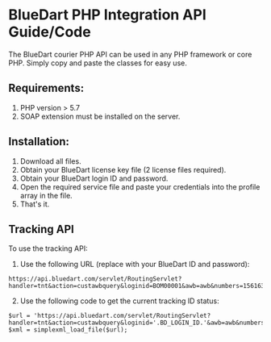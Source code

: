 # BlueDart PHP Integration API Guide/Code
The BlueDart courier PHP API can be used in any PHP framework or core PHP. Simply copy and paste the classes for easy use.

## Requirements:

1. PHP version > 5.7
2. SOAP extension must be installed on the server.

## Installation:
1. Download all files.
2. Obtain your BlueDart license key file (2 license files required).
3. Obtain your BlueDart login ID and password.
4. Open the required service file and paste your credentials into the profile array in the file.
5. That's it.

## Tracking API
To use the tracking API:

1. Use the following URL (replace with your BlueDart ID and password):
```
https://api.bluedart.com/servlet/RoutingServlet?handler=tnt&action=custawbquery&loginid=BOM00001&awb=awb&numbers=15616373625&format=xml&lickey=4ecbd06dc0b9737d69120029cb05c9df&verno=1.3&scan=0
```

2. Use the following code to get the current tracking ID status:
```
$url = 'https://api.bluedart.com/servlet/RoutingServlet?handler=tnt&action=custawbquery&loginid='.BD_LOGIN_ID.'&awb=awb&numbers='.$id.'&format=xml&lickey='.BD_TRACK_API_KEY.'&verno=1.3&scan=0';
$xml = simplexml_load_file($url);
```
